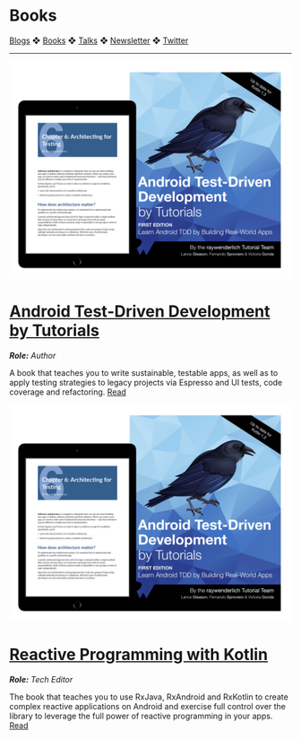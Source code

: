 # Books

[Blogs](blogs.md) ❖ [Books](books.md) ❖ [Talks](talks.md) ❖ [Newsletter](https://tinyletter.com/vgonda) ❖ [Twitter](https://twitter.com/TTGonda)

---

![Android Test-Driven Development](images/atdd.png)

# [Android Test-Driven Development by Tutorials](https://store.raywenderlich.com/products/android-test-driven-development-by-tutorials)
_**Role:** Author_

A book that teaches you to write sustainable, testable apps, as well as to apply testing strategies to legacy projects via Espresso and UI tests, code coverage and refactoring. [Read](https://store.raywenderlich.com/products/android-test-driven-development-by-tutorials)

![Rx with Kotlin](images/atdd.png)

# [Reactive Programming with Kotlin](https://store.raywenderlich.com/products/reactive-programming-with-kotlin)
_**Role:** Tech Editor_

The book that teaches you to use RxJava, RxAndroid and RxKotlin to create complex reactive applications on Android and exercise full control over the library to leverage the full power of reactive programming in your apps. [Read](https://store.raywenderlich.com/products/reactive-programming-with-kotlin)
